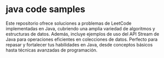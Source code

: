 # java code samples


Este repositorio ofrece soluciones a problemas de LeetCode implementadas en Java, cubriendo una amplia variedad de algoritmos y estructuras de datos. Además, incluye ejemplos de uso del API Stream de Java para operaciones eficientes en colecciones de datos. Perfecto para repasar y fortalecer tus habilidades en Java, desde conceptos básicos hasta técnicas avanzadas de programación.
